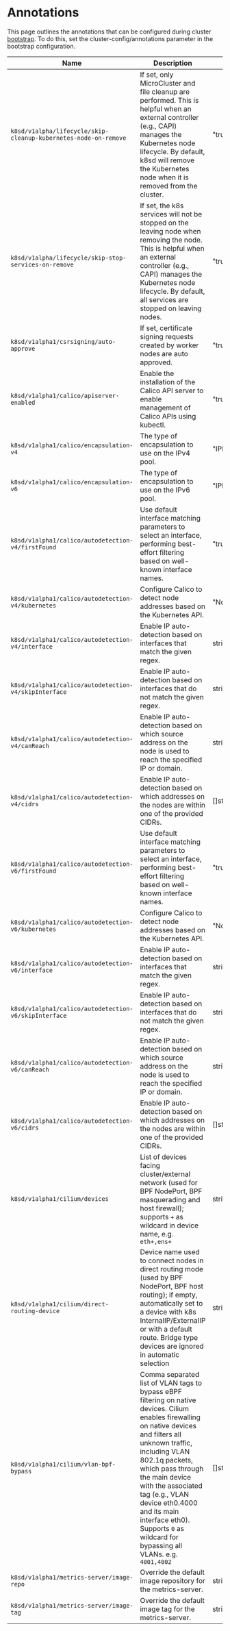 # Annotations

This page outlines the annotations that can be configured during cluster
[bootstrap]. To do this, set the cluster-config/annotations parameter in
the bootstrap configuration.

| Name                                                          | Description                                                                                                                                                                                                                                       | Values          |
|---------------------------------------------------------------|---------------------------------------------------------------------------------------------------------------------------------------------------------------------------------------------------------------------------------------------------|-----------------|
| `k8sd/v1alpha/lifecycle/skip-cleanup-kubernetes-node-on-remove` | If set, only MicroCluster and file cleanup are performed.  This is helpful when an external controller (e.g., CAPI) manages the Kubernetes node lifecycle. By default,  k8sd will remove the Kubernetes node when it is removed from the cluster. | "true"\|"false" |
| `k8sd/v1alpha/lifecycle/skip-stop-services-on-remove` | If set, the k8s services will not be stopped on the leaving node when removing the node. This is helpful when an external controller (e.g., CAPI) manages the Kubernetes node lifecycle. By default, all services are stopped on leaving nodes. | "true"\|"false" |
| `k8sd/v1alpha1/csrsigning/auto-approve` | If set, certificate signing requests created by worker nodes are auto approved. | "true"\|"false" |
| `k8sd/v1alpha1/calico/apiserver-enabled` | Enable the installation of the Calico API server to enable management of Calico APIs using kubectl. | "true"\|"false" |
| `k8sd/v1alpha1/calico/encapsulation-v4` | The type of encapsulation to use on the IPv4 pool. | "IPIP"\|"VXLAN"\|"IPIPCrossSubnet"\|"VXLANCrossSubnet"\|"None" |
| `k8sd/v1alpha1/calico/encapsulation-v6` | The type of encapsulation to use on the IPv6 pool. | "IPIP"\|"VXLAN"\|"IPIPCrossSubnet"\|"VXLANCrossSubnet"\|"None" |
| `k8sd/v1alpha1/calico/autodetection-v4/firstFound` | Use default interface matching parameters to select an interface, performing best-effort filtering based on well-known interface names. | "true"\|"false" |
| `k8sd/v1alpha1/calico/autodetection-v4/kubernetes` | Configure Calico to detect node addresses based on the Kubernetes API. | "NodeInternalIP" |
| `k8sd/v1alpha1/calico/autodetection-v4/interface` | Enable IP auto-detection based on interfaces that match the given regex. | string |
| `k8sd/v1alpha1/calico/autodetection-v4/skipInterface` | Enable IP auto-detection based on interfaces that do not match the given regex. | string |
| `k8sd/v1alpha1/calico/autodetection-v4/canReach` | Enable IP auto-detection based on which source address on the node is used to reach the specified IP or domain. | string |
| `k8sd/v1alpha1/calico/autodetection-v4/cidrs` | Enable IP auto-detection based on which addresses on the nodes are within one of the provided CIDRs. | []string (comma separated) |
| `k8sd/v1alpha1/calico/autodetection-v6/firstFound` | Use default interface matching parameters to select an interface, performing best-effort filtering based on well-known interface names. | "true"\|"false" |
| `k8sd/v1alpha1/calico/autodetection-v6/kubernetes` | Configure Calico to detect node addresses based on the Kubernetes API. | "NodeInternalIP" |
| `k8sd/v1alpha1/calico/autodetection-v6/interface` | Enable IP auto-detection based on interfaces that match the given regex. | string |
| `k8sd/v1alpha1/calico/autodetection-v6/skipInterface` | Enable IP auto-detection based on interfaces that do not match the given regex. | string |
| `k8sd/v1alpha1/calico/autodetection-v6/canReach` | Enable IP auto-detection based on which source address on the node is used to reach the specified IP or domain. | string |
| `k8sd/v1alpha1/calico/autodetection-v6/cidrs` | Enable IP auto-detection based on which addresses on the nodes are within one of the provided CIDRs. | []string (comma separated) |
| `k8sd/v1alpha1/cilium/devices` | List of devices facing cluster/external network (used for BPF NodePort, BPF masquerading and host firewall); supports `+` as wildcard in device name, e.g. `eth+,ens+` | string |
| `k8sd/v1alpha1/cilium/direct-routing-device` | Device name used to connect nodes in direct routing mode (used by BPF NodePort, BPF host routing); if empty, automatically set to a device with k8s InternalIP/ExternalIP or with a default route. Bridge type devices are ignored in automatic selection | string |
| `k8sd/v1alpha1/cilium/vlan-bpf-bypass` | Comma separated list of VLAN tags to bypass eBPF filtering on native devices. Cilium enables firewalling on native devices and filters all unknown traffic, including VLAN 802.1q packets, which pass through the main device with the associated tag (e.g., VLAN device eth0.4000 and its main interface eth0). Supports `0` as wildcard for bypassing all VLANs. e.g. `4001,4002` | []string |
| `k8sd/v1alpha1/metrics-server/image-repo` | Override the default image repository for the metrics-server. | string |
| `k8sd/v1alpha1/metrics-server/image-tag` | Override the default image tag for the metrics-server. | string |


<!-- Links -->

[bootstrap]: bootstrap-config-reference
